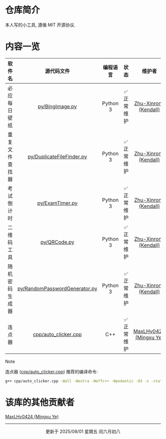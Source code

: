 # 仓库简介
本人写的小工具, 遵循 MIT 开源协议.

# 内容一览

|     软件名     |                           源代码文件                           | 编程语言 |    状态    |                                             维护者                                              |
| :------------: | :------------------------------------------------------------: | :------: | :--------: | :---------------------------------------------------------------------------------------------: |
|  必应每日壁纸  |               [py/BingImage.py](py/BingImage.py)               | Python 3 | ✅ 正常维护 | [Zhu-Xinrong (Kendall)](https://github.com/Zhu-Xinrong "Zhu-Xinrong (Kendall) 的 GitHub 主页")  |
| 重复文件查找器 |     [py/DuplicateFileFinder.py](py/DuplicateFileFinder.py)     | Python 3 | ✅ 正常维护 | [Zhu-Xinrong (Kendall)](https://github.com/Zhu-Xinrong "Zhu-Xinrong (Kendall) 的 GitHub 主页")  |
|   考试倒计时   |               [py/ExamTimer.py](py/ExamTimer.py)               | Python 3 | ✅ 正常维护 | [Zhu-Xinrong (Kendall)](https://github.com/Zhu-Xinrong "Zhu-Xinrong (Kendall) 的 GitHub 主页")  |
|   二维码工具   |                  [py/QRCode.py](py/QRCode.py)                  | Python 3 | ✅ 正常维护 | [Zhu-Xinrong (Kendall)](https://github.com/Zhu-Xinrong "Zhu-Xinrong (Kendall) 的 GitHub 主页")  |
| 随机密码生成器 | [py/RandomPasswordGenerator.py](py/RandomPasswordGenerator.py) | Python 3 | ✅ 正常维护 | [Zhu-Xinrong (Kendall)](https://github.com/Zhu-Xinrong "Zhu-Xinrong (Kendall) 的 GitHub 主页")  |
|     连点器     |          [cpp/auto_clicker.cpp](cpp/auto_clicker.cpp)          |   C++    | ✅ 正常维护 | [MaxLHy0424 (Mingxu Ye)](https://github.com/MaxLHy0424 "MaxLHy0424 (Mingxu Ye) 的 GitHub 主页") |

> [!NOTE]
> 连点器 ([cpp/auto_clicker.cpp](cpp/auto_clicker.cpp)) 推荐的编译命令:
> ```bash
> g++ cpp/auto_clicker.cpp -Wall -Wextra -Weffc++ -Wpedantic -O3 -s -static -flto=auto -fno-rtti -fno-exceptions -ffunction-sections -fdata-sections "-Wl,--gc-sections" -std=gnu++26 -fexec-charset=gbk
> ```

# 该库的其他贡献者

[MaxLHy0424 (Mingxu Ye)](https://github.com/MaxLHy0424 "MaxLHy0424 (Mingxu Ye) 的 GitHub 主页")

---

<div align="center">
更新于 2025/08/01 星期五 闰六月初八
</div>